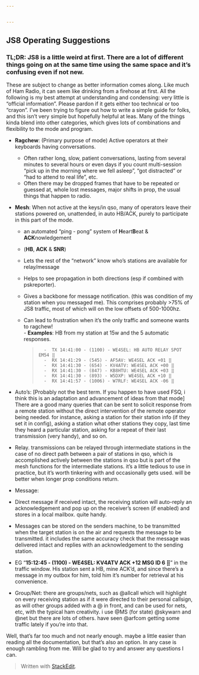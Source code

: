 ```yaml
---


---
```


<h2 id="js8-operating-suggestions">JS8 Operating Suggestions</h2>
<h3 id="tldr--js8-is-a-little-weird-at-first.-there-are-a-lot-of-different-things-going-on-at-the-same-time-using-the-same-space-and-its-confusing-even-if-not-new."><strong>TL;DR:</strong>  JS8 is a little weird at first. There are a lot of different things going on at the same time using the same space and it’s confusing even if not new.</h3>
<p>These are subject to change as better information comes along. Like much of Ham Radio, it can seem like drinking from a firehose at first.  All the following is my best attempt at understanding and condensing: very little is “official information”. Please pardon if it gets either too technical or too “crayon”. I’ve been trying to figure out how to write a simple  guide for folks, and this isn’t very simple but hopefully helpful at leas. Many of the things kinda blend into other categories, which gives lots of combinations and flexibility to the mode and program.</p>
<ul>
<li>
<p><strong>Ragchew</strong>: (Primary purpose of mode) Active operators at their keyboards having conversations.</p>
<ul>
<li>Often rather long, slow, patient conversations, lasting from several minutes to several hours or even days if you count multi-session “pick up in the morning where we fell asleep”, “got distracted” or “had to attend to real life”, etc.</li>
<li>Often there may be dropped frames that have to be repeated or guessed at, whole lost messages, major shifts in prop, the usual things that happen to radio.</li>
</ul>
</li>
<li>
<p><strong>Mesh</strong>: When not active at the keys/in qso, many of operators leave their stations powered on, unattended, in auto HB/ACK, purely to participate in this part of the mode.</p>
<ul>
<li>
<p>an automated “ping - pong” system of <strong>H</strong>eart<strong>B</strong>eat  &amp; <strong>ACK</strong>nowledgement</p>
</li>
<li>
<p>(<strong>HB</strong>, <strong>ACK</strong> &amp; <strong>SNR</strong>)</p>
</li>
<li>
<p>Lets the rest of the “network” know who’s stations are available for relay/message</p>
</li>
<li>
<p>Helps to see propagation in both directions (esp if combined with pskreporter).</p>
</li>
<li>
<p>Gives a backbone for message notification. (this was condition of my station when you messaged me). This comprises probably &gt;75% of JS8 traffic, most of which will on the low offsets of 500-1000hz.</p>
</li>
<li>
<p>Can lead to frustration when it’s the only traffic and someone wants to ragchew!<br>
-  	 <strong>Examples</strong>: HB from my station at 15w and the 5 automatic responses.</p>
<blockquote>
<pre><code>  -	TX 14:41:00 - (1100) - WE4SEL: HB AUTO RELAY SPOT EM54 ⣿
  -  RX 14:41:29 - (545) - AF5AV: WE4SEL ACK +01 ⣿
  -  RX 14:41:30 - (654) - KV4ATV: WE4SEL ACK +00 ⣿
  -  RX 14:41:30 - (847) - KB8HTU: WE4SEL ACK +03 ⣿
  -  RX 14:41:30 - (893) - W5DXP: WE4SEL ACK +10 ⣿
  -  RX 14:41:57 - (1006) - W7RLF: WE4SEL ACK -06 ⣿
</code></pre>
</blockquote>
</li>
</ul>
</li>
<li>
<p>Auto’s: [Probably not the best term. If you happen to have used FSQ, i think this is an adaptation and advancement of ideas from that mode] There are a good many queries that can be sent to solicit response from a remote station without the direct intervention of the remote operator being needed. for instance, asking a station for their station info (if they set it in config), asking a station what other stations they copy, last time they heard a particular station, asking for a repeat of their last transmission (very handy), and so on.</p>
</li>
<li>
<p>Relay. transmissions can be relayed through intermediate stations in the case of no direct path between a pair of stations in qso, which is accomplished actively between the stations in qso but is part of the mesh functions for the intermediate stations. it’s a little tedious to use in practice, but it’s worth tinkering with and occasionally gets used. will be better when longer prop conditions return.</p>
</li>
<li>
<p>Message:</p>
</li>
<li>
<p>Direct message if received intact, the receiving station will auto-reply an acknowledgement and pop up on the receiver’s screen (if enabled) and stores in a local mailbox. quite handy.</p>
</li>
<li>
<p>Messages can be stored on the senders machine, to be transmitted when the target station is on the air and requests the message to be transmitted. it includes the same accuracy check that the message was delivered intact and replies with an acknowledgement to the sending station.</p>
</li>
<li>
<p>EG “<strong>15:12:45 - (1100) - WE4SEL: KV4ATV ACK +12 MSG ID 6 ⣿</strong>” in the traffic window. His station sent a HB, mine ACK’d, and since there’s a message in my outbox for him, told him it’s number for retrieval at his convenience.</p>
</li>
<li>
<p>Group/Net: there are groups/nets, such as @allcall which will highlight on every receiving station as if it were directed to their personal callsign, as will other groups added with a @ in front, and can be used for nets, etc, with the typical ham creativity. i use @MS (for state) @skywarn and @net but there are lots of others. have seen @arfcom getting some traffic lately if you’re into that.</p>
</li>
</ul>
<p>Well, that’s far too much and not nearly enough. maybe a little easier than reading all the documentation, but that’s also an option. In any case is enough rambling from me. Will be glad to try and answer any questions I can.</p>
<blockquote>
<p>Written with <a href="https://stackedit.io/">StackEdit</a>.</p>
</blockquote>

